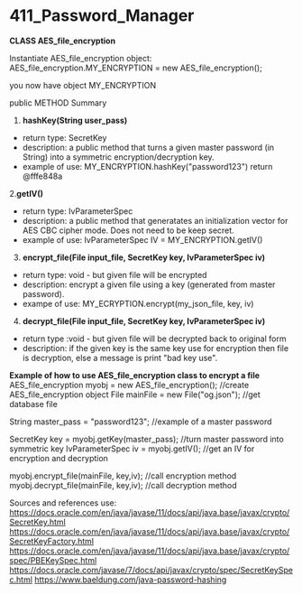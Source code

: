 # 411_Password_Manager

**CLASS AES_file_encryption**

Instantiate AES_file_encryption object:
   AES_file_encryption.MY_ENCRYPTION = new AES_file_encryption();

you now have object MY_ENCRYPTION

public METHOD Summary
1. **hashKey(String user_pass)**
  - return type: SecretKey
  - description: a public method that turns a given master password (in String) into a symmetric encryption/decryption key.
  - example of use: MY_ENCRYPTION.hashKey("password123") return @fffe848a

2.**getIV()**
  - return type: IvParameterSpec
  - description: a public method that generatates an initialization vector for AES CBC cipher mode. Does not need to be keep secret. 
  - example of use: IvParameterSpec IV = MY_ENCRYPTION.getIV()

3. **encrypt_file(File input_file, SecretKey key, IvParameterSpec iv)**
  - return type: void - but given file will be encrypted
  - description: encrypt a given file using a key (generated from master password). 
  - exampe of use: MY_ECRYPTION.encrypt(my_json_file, key, iv)
 
 4. **decrypt_file(File input_file, SecretKey key, IvParameterSpec iv)**
  - return type :void - but given file will be decrypted back to original form
  - description: if the given key is the same key use for encryption then file is decryption, else a message is print "bad key use".
 
 
 **Example of how to use AES_file_encryption class to encrypt a file**
AES_file_encryption myobj = new AES_file_encryption();          //create AES_file_encryption object
File mainFile = new File("og.json");                            //get database file
		
String master_pass = "password123";                            //example of a master password
		
SecretKey key = myobj.getKey(master_pass);                     //turn master password into symmetric key
IvParameterSpec iv = myobj.getIV();                            //get an IV for encryption and decryption

myobj.encrypt_file(mainFile, key,iv);                         //call encryption method
myobj.decrypt_file(mainFile, key,iv);                         //call decryption method
		
 
Sources and references use:
https://docs.oracle.com/en/java/javase/11/docs/api/java.base/javax/crypto/SecretKey.html
https://docs.oracle.com/en/java/javase/11/docs/api/java.base/javax/crypto/SecretKeyFactory.html
https://docs.oracle.com/en/java/javase/11/docs/api/java.base/javax/crypto/spec/PBEKeySpec.html
https://docs.oracle.com/javase/7/docs/api/javax/crypto/spec/SecretKeySpec.html
https://www.baeldung.com/java-password-hashing
